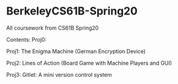 # BerkeleyCS61B-Spring20
All coursework from CS61B Spring20

Contents:
  Proj0: 
  
  Proj1: The Enigma Machine (German Encryption Device)
  
  Proj2: Lines of Action (Board Game with Machine Players and GUI)
  
  Proj3: Gitlet: A mini version control system
  
